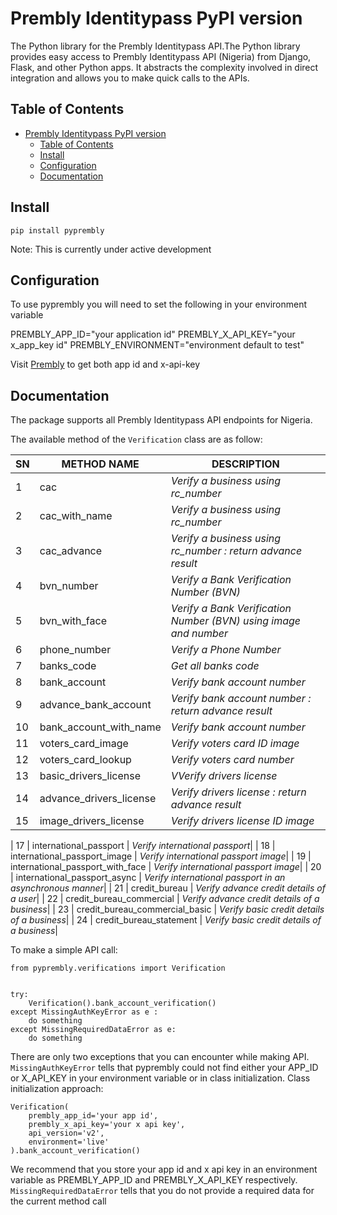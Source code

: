 # Prembly Identitypass PyPI version 

The Python library for the Prembly Identitypass API.The Python library provides easy access to Prembly Identitypass API (Nigeria) from Django, Flask, and other Python apps. It abstracts the complexity involved in direct integration and allows you to make quick calls to the APIs.


## Table of Contents

- [Prembly Identitypass PyPI version](#prembly-identitypass-pypi-version)
  - [Table of Contents](#table-of-contents)
  - [Install](#install)
  - [Configuration](#configuration)
  - [Documentation](#documentation)


## Install

```console
pip install pyprembly
```
Note: This is currently under active development

## Configuration

To use pyprembly you will need to set the following in your environment variable

PREMBLY_APP_ID="your application id"
PREMBLY_X_API_KEY="your x_app_key id"
PREMBLY_ENVIRONMENT="environment default to test"

Visit [Prembly](https://prembly.com/) to get both app id and x-api-key


## Documentation

The package supports all Prembly Identitypass API endpoints for Nigeria.

The available method of the `Verification` class are as follow:

| SN | METHOD NAME | DESCRIPTION|
| ------- | ----- | ------------- |
| 1 | cac | _Verify a business using rc_number_|
| 2 | cac_with_name | _Verify a business using rc_number_| 
| 3 | cac_advance | _Verify a business using rc_number : return advance result_| 
| 4 | bvn_number | _Verify a Bank Verification Number (BVN)_| 
| 5 | bvn_with_face | _Verify a Bank Verification Number (BVN) using image and number_| 
| 6 | phone_number | _Verify a Phone Number_| 
| 7 | banks_code | _Get all banks code_| 
| 8 | bank_account | _Verify bank account number_| 
| 9 | advance_bank_account | _Verify bank account number : return advance result_| 
| 10 | bank_account_with_name | _Verify bank account number_| 
| 11 | voters_card_image | _Verify voters card ID image_| 
| 12 | voters_card_lookup | _Verify voters card number_| 
| 13 | basic_drivers_license | _VVerify drivers license_| 
| 14 | advance_drivers_license | _Verify drivers license : return advance result_| 
| 15 | image_drivers_license | _Verify drivers license ID image_| 

| 17 | international_passport | _Verify international passport_| 
| 18 | international_passport_image | _Verify international passport image_| 
| 19 | international_passport_with_face | _Verify international passport image_| 
| 20 | international_passport_async | _Verify international passport in an asynchronous manner_| 
| 21 | credit_bureau | _Verify advance credit details of a user_| 
| 22 | credit_bureau_commercial | _Verify advance credit details of a business_| 
| 23 | credit_bureau_commercial_basic | _Verify basic credit details of a business_| 
| 24 | credit_bureau_statement | _Verify basic credit details of a business_| 

To make a simple API call:

```
from pyprembly.verifications import Verification


try:
    Verification().bank_account_verification()
except MissingAuthKeyError as e :
    do something
except MissingRequiredDataError as e:
    do something

``` 

There are only two exceptions that you can encounter while making API.  `MissingAuthKeyError` tells that pyprembly could not find either your APP_ID or X_API_KEY in your environment variable or in class initialization. Class initialization approach:
```
Verification(
    prembly_app_id='your app id',
    prembly_x_api_key='your x api key',
    api_version='v2',
    environment='live'
).bank_account_verification()
``` 
We recommend that you store your app id and x api key in an environment variable as PREMBLY_APP_ID and PREMBLY_X_API_KEY respectively. `MissingRequiredDataError` tells that you do not provide a required data for the current method call 